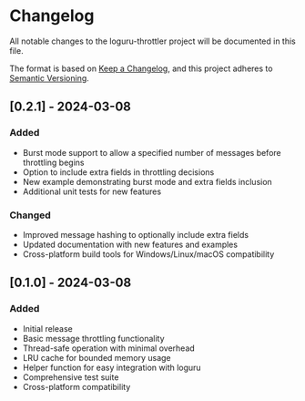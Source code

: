 # Changelog

All notable changes to the loguru-throttler project will be documented in this file.

The format is based on [Keep a Changelog](https://keepachangelog.com/en/1.0.0/),
and this project adheres to [Semantic Versioning](https://semver.org/spec/v2.0.0.html).

## [0.2.1] - 2024-03-08

### Added
- Burst mode support to allow a specified number of messages before throttling begins
- Option to include extra fields in throttling decisions
- New example demonstrating burst mode and extra fields inclusion
- Additional unit tests for new features

### Changed
- Improved message hashing to optionally include extra fields
- Updated documentation with new features and examples
- Cross-platform build tools for Windows/Linux/macOS compatibility

## [0.1.0] - 2024-03-08

### Added
- Initial release
- Basic message throttling functionality
- Thread-safe operation with minimal overhead
- LRU cache for bounded memory usage
- Helper function for easy integration with loguru
- Comprehensive test suite
- Cross-platform compatibility
